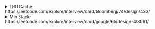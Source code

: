 <details>
  <summary>LRU Cache: https://leetcode.com/explore/interview/card/bloomberg/74/design/433/</summary>
  
  <b>If put function doesn't require O(1)</b>: We can use another dictionary to store positions of all keys
  
  ```cs
  public class LRUCache {
    Dictionary<int,int> cache; //Store key and value of the cache
    Dictionary<int,int> position;  //Store key and position. When the app receives new key, it will try to remove the min position
    int maxPosition =0;    
    int capacity;
    
    public LRUCache(int capacity) {
        this.capacity = capacity; 
        cache = new Dictionary<int,int>(); 
        position = new Dictionary<int,int>(); 
    }
    
    public int Get(int key) {
        if (cache.ContainsKey(key)) { 
            position[key] = maxPosition++;
            return cache[key];            
        }            
        return -1; 
    }
    
    public void Put(int key, int value) {        
        if (cache.Count >= capacity && !cache.ContainsKey(key)){  
            //Remove least use
            //Find the key which has position[key] is the min
            var min = int.MaxValue;
            var removeKey = -1; 
            foreach (var rkey in position.Keys) {
                if (min > position[rkey]) {
                    removeKey = rkey; 
                    min = position[rkey]; 
                }
            }
            position.Remove(removeKey);
            cache.Remove(removeKey);
        }
        cache[key] = value;
        position[key] = maxPosition++;
    }    
}
  ```
  
 </details>
 
 <details>
  <summary>Min Stack: https://leetcode.com/explore/interview/card/google/65/design-4/3091/</summary>
  
  ```cs
  public class MinStack {
    Stack<int[]> stack; //Each item, we store both min & value    
    public MinStack() {
        stack = new Stack<int[]>();
    }
    
    public void Push(int val) {
        if (stack.Count == 0) {
            stack.Push(new int[]{ val, val});            
        }
        else {
            //Find the current min & value
            var curr = stack.Peek(); 
            var min = Math.Min(curr[1], val);
            //Store value & min
            stack.Push(new int[]{val, min});
        }
    }
    
    public void Pop() { 
        stack.Pop();
    }
    
    public int Top() {
        return stack.Peek()[0];
    }
    
    public int GetMin() {
       return stack.Peek()[1];
    }
}
  ```
 
 </details>
